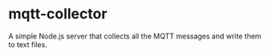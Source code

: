 # mqtt-collector
A simple Node.js server that collects all the MQTT messages and write them to text files.
